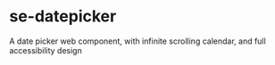 # se-datepicker
A date picker web component, with infinite scrolling calendar, and full accessibility design
